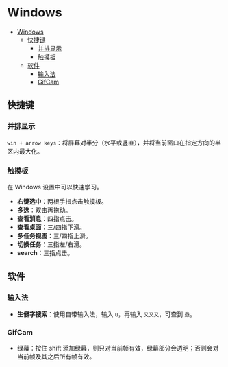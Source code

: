 # Windows

- [Windows](#windows)
  - [快捷键](#快捷键)
    - [并排显示](#并排显示)
    - [触摸板](#触摸板)
  - [软件](#软件)
    - [输入法](#输入法)
    - [GifCam](#gifcam)

## 快捷键

### 并排显示

`win + arrow keys`：将屏幕对半分（水平或竖直），并将当前窗口在指定方向的半区内最大化。

### 触摸板

在 Windows 设置中可以快速学习。

- **右键选中**：两根手指点击触摸板。
- **多选**：双击再拖动。
- **查看消息**：四指点击。
- **查看桌面**：三/四指下滑。
- **多任务视图**：三/四指上滑。
- **切换任务**：三指左/右滑。
- **search**：三指点击。

## 软件

### 输入法

- **生僻字搜索**：使用自带输入法，输入 `u`，再输入 `又又又`，可查到 `叒`。

### GifCam

- 绿幕：按住 shift 添加绿幕，则只对当前帧有效，绿幕部分会透明；否则会对当前帧及其之后所有帧有效。
